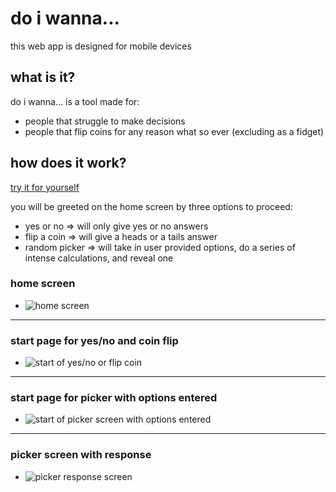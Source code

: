 # do i wanna...
this web app is designed for mobile devices

## what is it?
do i wanna... is a tool made for:

 - people that struggle to make decisions
 - people that flip coins for any reason what so ever (excluding as a fidget)

## how does it work?

[try it for yourself](https://do-i-wanna-react.vercel.app/)

you will be greeted on the home screen by three options to proceed:
- yes or no => will only give yes or no answers
- flip a coin => will give a heads or a tails answer
- random picker => will take in user provided options, do a series of intense calculations, and reveal one


### home screen
- ![home screen](./screenshots/home.png)
---
### start page for yes/no and coin flip
- ![start of yes/no or flip coin](./screenshots/start.png)
---
### start page for picker with options entered
- ![start of picker screen with options entered](./screenshots/picker.png)
---
### picker screen with response
- ![picker response screen](./screenshots/picker-response.png)
